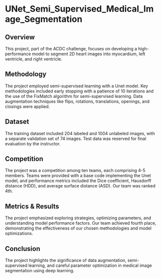 # UNet_Semi_Supervised_Medical_Image_Segmentation

## Overview
This project, part of the ACDC challenge, focuses on developing a high-performance model to segment 2D heart images into myocardium, left ventricle, and right ventricle.

## Methodology
The project employed semi-supervised learning with a Unet model. Key methodologies included early stopping with a patience of 10 iterations and the use of the FixMatch algorithm for semi-supervised learning. Data augmentation techniques like flips, rotations, translations, openings, and closings were applied.

## Dataset
The training dataset included 204 labeled and 1004 unlabeled images, with a separate validation set of 74 images. Test data was reserved for final evaluation by the instructor.

## Competition
The project was a competition among ten teams, each comprising 4-5 members. Teams were provided with a base code implementing the Unet model, and performance metrics included the Dice coefficient, Hausdorff distance (HDD), and average surface distance (ASD). Our team was ranked 4th.

## Metrics & Results
The project emphasized exploring strategies, optimizing parameters, and understanding model performance factors. Our team achieved fourth place, demonstrating the effectiveness of our chosen methodologies and model optimizations.

## Conclusion
The project highlights the significance of data augmentation, semi-supervised learning, and careful parameter optimization in medical image segmentation using deep learning.
